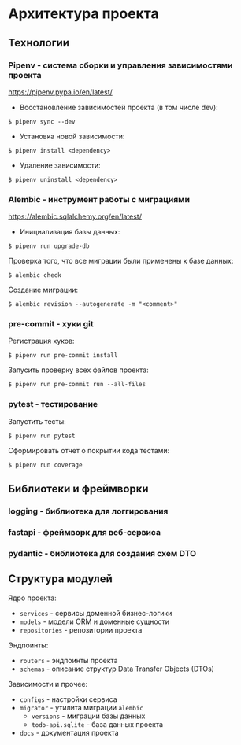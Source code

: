 # Архитектура проекта

## Технологии

### Pipenv - система сборки и управления зависимостями проекта

https://pipenv.pypa.io/en/latest/

- Восстановление зависимостей проекта (в том числе dev):
```shell
$ pipenv sync --dev
```

- Установка новой зависимости:
```shell
$ pipenv install <dependency>
```

- Удаление зависимости:
```shell
$ pipenv uninstall <dependency>
```


### Alembic - инструмент работы с миграциями

https://alembic.sqlalchemy.org/en/latest/

- Инициализация базы данных:
```shell
$ pipenv run upgrade-db
```

Проверка того, что все миграции были применены к базе данных:
```shell
$ alembic check
```

Создание миграции:
```shell
$ alembic revision --autogenerate -m "<comment>"
```


### pre-commit - хуки git

Регистрация хуков:
```shell
$ pipenv run pre-commit install
```

Запусить проверку всех файлов проекта:
```shell
$ pipenv run pre-commit run --all-files
```


### pytest - тестирование

Запустить тесты:
```shell
$ pipenv run pytest
```

Сформировать отчет о покрытии кода тестами:
```shell
$ pipenv run coverage
```


## Библиотеки и фреймворки

### logging - библиотека для логгирования

### fastapi - фреймворк для веб-сервиса

### pydantic - библиотека для создания схем DTO


## Структура модулей

Ядро проекта:
- `services` - сервисы доменной бизнес-логики
- `models` - модели ORM и доменные сущности
- `repositories` - репозитории проекта

Эндпоинты:
- `routers` - эндпоинты проекта
- `schemas` - описание структур Data Transfer Objects (DTOs)

Зависимости и прочее:
- `configs` - настройки сервиса
- `migrator` - утилита миграции `alembic`
  - `versions` - миграции базы данных
  - `todo-api.sqlite` - база данных проекта
- `docs` - документация проекта
